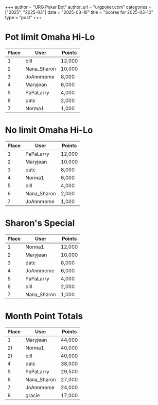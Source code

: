 +++
author = "URG Poker Bot"
author_url = "urgpoker.com"
categories = ["2025", "2025-03"]
date = "2025-03-10"
title = "Scores for 2025-03-10"
type = "post"
+++
# Pot limit Omaha Hi-Lo

| Place | User | Points |
|-------|------|--------|
| 1 | bill | 12,000 |
| 2 | Nana_Sharon | 10,000 |
| 3 | JoAnnmeme | 8,000 |
| 4 | Maryjean | 6,000 |
| 5 | PaPaLarry | 4,000 |
| 6 | patc | 2,000 |
| 7 | Norma1 | 1,000 |

# No limit Omaha Hi-Lo

| Place | User | Points |
|-------|------|--------|
| 1 | PaPaLarry | 12,000 |
| 2 | Maryjean | 10,000 |
| 3 | patc | 8,000 |
| 4 | Norma1 | 6,000 |
| 5 | bill | 4,000 |
| 6 | Nana_Sharon | 2,000 |
| 7 | JoAnnmeme | 1,000 |

# Sharon's Special

| Place | User | Points |
|-------|------|--------|
| 1 | Norma1 | 12,000 |
| 2 | Maryjean | 10,000 |
| 3 | patc | 8,000 |
| 4 | JoAnnmeme | 6,000 |
| 5 | PaPaLarry | 4,000 |
| 6 | bill | 2,000 |
| 7 | Nana_Sharon | 1,000 |

# Month Point Totals

| Place | User | Points |
|-------|------|--------|
| 1 | Maryjean | 44,000 |
| 2t | Norma1 | 40,000 |
| 2t | bill | 40,000 |
| 4 | patc | 38,000 |
| 5 | PaPaLarry | 29,500 |
| 6 | Nana_Sharon | 27,000 |
| 7 | JoAnnmeme | 24,000 |
| 8 | gracie | 17,000 |
